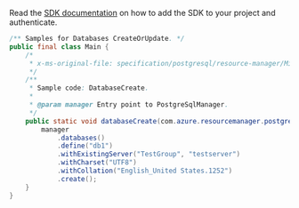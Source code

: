 Read the [SDK documentation](https://github.com/Azure/azure-sdk-for-java/blob/azure-resourcemanager-postgresql_1.0.2/sdk/postgresql/azure-resourcemanager-postgresql/README.md) on how to add the SDK to your project and authenticate.

```java
/** Samples for Databases CreateOrUpdate. */
public final class Main {
    /*
     * x-ms-original-file: specification/postgresql/resource-manager/Microsoft.DBforPostgreSQL/stable/2017-12-01/examples/DatabaseCreate.json
     */
    /**
     * Sample code: DatabaseCreate.
     *
     * @param manager Entry point to PostgreSqlManager.
     */
    public static void databaseCreate(com.azure.resourcemanager.postgresql.PostgreSqlManager manager) {
        manager
            .databases()
            .define("db1")
            .withExistingServer("TestGroup", "testserver")
            .withCharset("UTF8")
            .withCollation("English_United States.1252")
            .create();
    }
}
```
